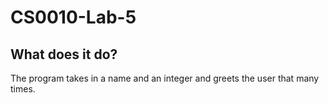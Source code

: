 # CS0010-Lab-5

## What does it do?

The program takes in a name and an integer and greets the user that many times.
